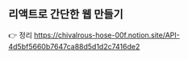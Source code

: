 ## 리액트로 간단한 웹 만들기

👉 정리 https://chivalrous-hose-00f.notion.site/API-4d5bf5660b7647ca88d5d1d2c7416de2
